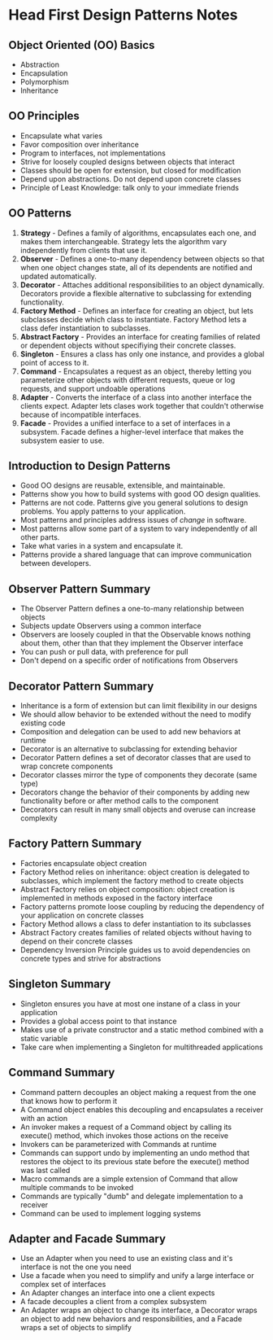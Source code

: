 # Head First Design Patterns Notes

## Object Oriented (OO) Basics

- Abstraction
- Encapsulation
- Polymorphism
- Inheritance

## OO Principles

- Encapsulate what varies
- Favor composition over inheritance
- Program to interfaces, not implementations
- Strive for loosely coupled designs between objects that interact
- Classes should be open for extension, but closed for modification
- Depend upon abstractions. Do not depend upon concrete classes
- Principle of Least Knowledge: talk only to your immediate friends

## OO Patterns

1. **Strategy** - Defines a family of algorithms, encapsulates each one, and makes them interchangeable. Strategy lets the algorithm vary independently from clients that use it.
2. **Observer** - Defines a one-to-many dependency between objects so that when one object changes state, all of its dependents are notified and updated automatically.
3. **Decorator** - Attaches additional responsibilities to an object dynamically. Decorators provide a flexible alternative to subclassing for extending functionality.
4. **Factory Method** - Defines an interface for creating an object, but lets subclasses decide which class to instantiate. Factory Method lets a class defer instantiation to subclasses.
5. **Abstract Factory** - Provides an interface for creating families of related or dependent objects without specifiying their concrete classes.
6. **Singleton** - Ensures a class has only one instance, and provides a global point of access to it.
7. **Command** - Encapsulates a request as an object, thereby letting you parameterize other objects with different requests, queue or log requests, and support undoable operations
8. **Adapter** - Converts the interface of a class into another interface the clients expect. Adapter lets clases work together that couldn't otherwise because of incompatible interfaces.
9. **Facade** - Provides a unified interface to a set of interfaces in a subsystem. Facade defines a higher-level interface that makes the subsystem easier to use.

## Introduction to Design Patterns

- Good OO designs are reusable, extensible, and maintainable.
- Patterns show you how to build systems with good OO design qualities.
- Patterns are not code. Patterns give you general solutions to design problems. You apply patterns to your application.
- Most patterns and principles address issues of _change_ in software.
- Most patterns allow some part of a system to vary independently of all other parts.
- Take what varies in a system and encapsulate it.
- Patterns provide a shared language that can improve communication between developers.

## Observer Pattern Summary

- The Observer Pattern defines a one-to-many relationship between objects
- Subjects update Observers using a common interface
- Observers are loosely coupled in that the Observable knows nothing about them, other than that they implement the Observer interface
- You can push or pull data, with preference for pull
- Don't depend on a specific order of notifications from Observers

## Decorator Pattern Summary

- Inheritance is a form of extension but can limit flexibility in our designs
- We should allow behavior to be extended without the need to modify existing code
- Composition and delegation can be used to add new behaviors at runtime
- Decorator is an alternative to subclassing for extending behavior
- Decorator Pattern defines a set of decorator classes that are used to wrap concrete components
- Decorator classes mirror the type of components they decorate (same type)
- Decorators change the behavior of their components by adding new functionality before or after method calls to the component
- Decorators can result in many small objects and overuse can increase complexity

## Factory Pattern Summary

- Factories encapsulate object creation
- Factory Method relies on inheritance: object creation is delegated to subclasses, which implement the factory method to create objects
- Abstract Factory relies on object composition: object creation is implemented in methods exposed in the factory interface
- Factory patterns promote loose coupling by reducing the dependency of your application on concrete classes
- Factory Method allows a class to defer instantiation to its subclasses
- Abstract Factory creates families of related objects without having to depend on their concrete classes
- Dependency Inversion Principle guides us to avoid dependencies on concrete types and strive for abstractions

## Singleton Summary

- Singleton ensures you have at most one instane of a class in your application
- Provides a global access point to that instance
- Makes use of a private constructor and a static method combined with a static variable
- Take care when implementing a Singleton for multithreaded applications

## Command Summary

- Command pattern decouples an object making a request from the one that knows how to perform it
- A Command object enables this decoupling and encapsulates a receiver with an action
- An invoker makes a request of a Command object by calling its execute() method, which invokes those actions on the receive
- Invokers can be parameterized with Commands at runtime
- Commands can support undo by implementing an undo method that restores the object to its previous state before the execute() method was last called
- Macro commands are a simple extension of Command that allow multiple commands to be invoked
- Commands are typically "dumb" and delegate implementation to a receiver
- Command can be used to implement logging systems

## Adapter and Facade Summary

- Use an Adapter when you need to use an existing class and it's interface is not the one you need
- Use a facade when you need to simplify and unify a large interface or complex set of interfaces
- An Adapter changes an interface into one a client expects
- A facade decouples a client from a complex subsystem
- An Adapter wraps an object to change its interface, a Decorator wraps an object to add new behaviors and responsibilities, and a Facade wraps a set of objects to simplify
